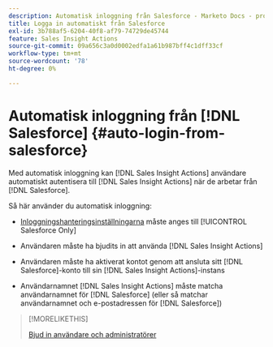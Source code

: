 ```yaml
---
description: Automatisk inloggning från Salesforce - Marketo Docs - produktdokumentation
title: Logga in automatiskt från Salesforce
exl-id: 3b788af5-6204-40f8-af79-74729de45744
feature: Sales Insight Actions
source-git-commit: 09a656c3a0d0002edfa1a61b987bff4c1dff33cf
workflow-type: tm+mt
source-wordcount: '78'
ht-degree: 0%

---
```


# Automatisk inloggning från [!DNL Salesforce] {#auto-login-from-salesforce}

Med automatisk inloggning kan [!DNL Sales Insight Actions] användare automatiskt autentisera till [!DNL Sales Insight Actions] när de arbetar från [!DNL Salesforce].

Så här använder du automatisk inloggning:

* [Inloggningshanteringsinställningarna](/help/marketo/product-docs/marketo-sales-insight/actions/admin/login-management-settings.md) måste anges till [!UICONTROL Salesforce Only]

* Användaren måste ha bjudits in att använda [!DNL Sales Insight Actions]

* Användaren måste ha aktiverat kontot genom att ansluta sitt [!DNL Salesforce]-konto till sin [!DNL Sales Insight Actions]-instans

* Användarnamnet [!DNL Sales Insight Actions] måste matcha användarnamnet för [!DNL Salesforce] (eller så matchar användarnamnet och e-postadressen för [!DNL Salesforce])

>[!MORELIKETHIS]
>
>[Bjud in användare och administratörer](/help/marketo/product-docs/marketo-sales-insight/actions/admin/invite-users-and-admins.md)
